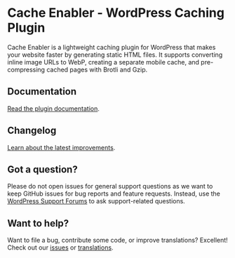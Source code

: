 # Cache Enabler - WordPress Caching Plugin

Cache Enabler is a lightweight caching plugin for WordPress that makes your website faster by generating static HTML files. It supports converting inline image URLs to WebP, creating a separate mobile cache, and pre-compressing cached pages with Brotli and Gzip.

## Documentation

[Read the plugin documentation](https://www.keycdn.com/support/wordpress-cache-enabler-plugin).

## Changelog

[Learn about the latest improvements](https://wordpress.org/plugins/cache-enabler/#developers).

## Got a question?

Please do not open issues for general support questions as we want to keep GitHub issues for bug reports and feature requests. Instead, use the [WordPress Support Forums](https://wordpress.org/support/plugin/cache-enabler/) to ask support-related questions.

## Want to help?

Want to file a bug, contribute some code, or improve translations? Excellent! Check out our [issues](https://github.com/keycdn/cache-enabler/issues) or [translations](https://translate.wordpress.org/projects/wp-plugins/cache-enabler/).
